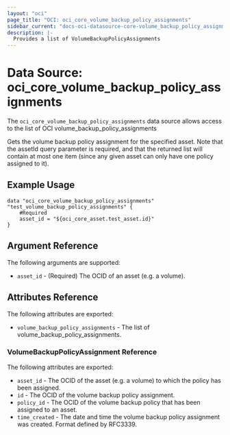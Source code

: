 ```yaml
---
layout: "oci"
page_title: "OCI: oci_core_volume_backup_policy_assignments"
sidebar_current: "docs-oci-datasource-core-volume_backup_policy_assignments"
description: |-
  Provides a list of VolumeBackupPolicyAssignments
---
```


# Data Source: oci_core_volume_backup_policy_assignments
The `oci_core_volume_backup_policy_assignments` data source allows access to the list of OCI volume_backup_policy_assignments

Gets the volume backup policy assignment for the specified asset. Note that the
assetId query parameter is required, and that the returned list will contain at most
one item (since any given asset can only have one policy assigned to it).


## Example Usage

```hcl
data "oci_core_volume_backup_policy_assignments" "test_volume_backup_policy_assignments" {
	#Required
	asset_id = "${oci_core_asset.test_asset.id}"
}
```

## Argument Reference

The following arguments are supported:

* `asset_id` - (Required) The OCID of an asset (e.g. a volume).


## Attributes Reference

The following attributes are exported:

* `volume_backup_policy_assignments` - The list of volume_backup_policy_assignments.

### VolumeBackupPolicyAssignment Reference

The following attributes are exported:

* `asset_id` - The OCID of the asset (e.g. a volume) to which the policy has been assigned.
* `id` - The OCID of the volume backup policy assignment.
* `policy_id` - The OCID of the volume backup policy that has been assigned to an asset.
* `time_created` - The date and time the volume backup policy assignment was created. Format defined by RFC3339. 

